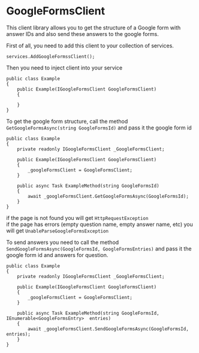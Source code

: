 # GoogleFormsClient

This client library allows you to get the structure of a Google form with answer IDs and also send these answers to the google forms.

First of all, you need to add this client to your collection of services.

```
services.AddGoogleFormssClient();
```

Then you need to inject client into your service


```
public class Example
{    
    public Example(IGoogleFormsClient GoogleFormsClient)
    {
        
    }
}
```

To get the google form structure, call the method ```GetGoogleFormsAsync(string GoogleFormsId)``` and pass it the google form id

```
public class Example
{
    private readonly IGoogleFormsClient _GoogleFormsClient;

    public Example(IGoogleFormsClient GoogleFormsClient)
    {
        _googleFormsClient = GoogleFormsClient;
    }

    public async Task ExampleMethod(string GoogleFormsId)
    {
        await _googleFormsClient.GetGoogleFormsAsync(GoogleFormsId);
    }
}
```

if the page is not found you will get ```HttpRequestException```
<br>
if the page has errors (empty question name, empty answer name, etc) you will get ```UnableParseGoogleFormsException```

To send answers you need to call the method ```SendGoogleFormsAsync(GoogleFormsId, GoogleFormsEntries)``` and pass it the google form id and answers for question.

```
public class Example
{
    private readonly IGoogleFormsClient _GoogleFormsClient;

    public Example(IGoogleFormsClient GoogleFormsClient)
    {
        _googleFormsClient = GoogleFormsClient;
    }

    public async Task ExampleMethod(string GoogleFormsId, IEnumerable<GoogleFormsEntry>  entries)
    {
        await _googleFormsClient.SendGoogleFormsAsync(GoogleFormsId, entries);
    }
}
```
